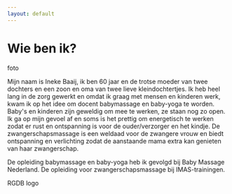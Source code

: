 ```yaml
---
layout: default
---
```


# Wie ben ik?

foto

Mijn naam is Ineke Baaij, ik ben 60 jaar en de trotse moeder van twee dochters en een zoon en oma van twee lieve kleindochtertjes.
Ik heb heel lang in de zorg gewerkt en omdat ik graag met mensen en kinderen werk, kwam ik op het idee om docent babymassage en baby-yoga te worden.
Baby's en kinderen zijn geweldig om mee te werken, ze staan nog zo open.
Ik ga op mijn gevoel af en soms is het prettig om energetisch te werken zodat er rust en ontspanning is voor de ouder/verzorger en het kindje.
De zwangerschapsmassage is een weldaad voor de zwangere vrouw en biedt ontspanning en verlichting zodat de aanstaande mama extra kan genieten van haar zwangerschap.

De opleiding babymassage en baby-yoga heb ik gevolgd bij Baby Massage Nederland. De opleiding voor zwangerschapsmassage bij IMAS-trainingen.

RGDB logo
